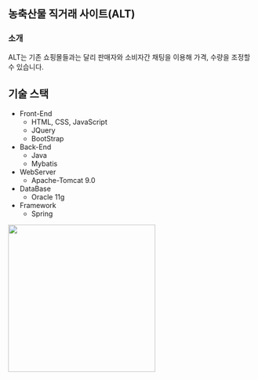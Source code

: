 ## 농축산물 직거래 사이트(ALT)

### 소개
ALT는 기존 쇼핑몰들과는 달리 판매자와 소비자간 채팅을 이용해 가격, 수량을 조정할 수 있습니다.




## 기술 스택

- Front-End
  - HTML, CSS, JavaScript
  - JQuery
  - BootStrap
- Back-End
  - Java
  - Mybatis
- WebServer
  - Apache-Tomcat 9.0
- DataBase
  - Oracle 11g
- Framework
  - Spring




<img width='300px' height='300px' src='https://user-images.githubusercontent.com/81149759/113966294-c9d37a80-9869-11eb-8fba-b9e51d0828d0.PNG'>
